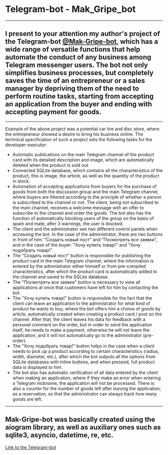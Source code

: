 # __Telegram-bot - Mak_Gripe_bot__
***
## I present to your attention my author's project of the Telegram-bot [@Mak-Gripe-bot](https://t.me/Mak_Gripe_bot), which has a wide range of versatile functions that help automate the conduct of any business among Telegram messenger users. The bot not only simplifies business processes, but completely saves the time of an entrepreneur or a sales manager by depriving them of the need to perform routine tasks, starting from accepting an application from the buyer and ending with accepting payment for goods.
***
Example of the above project was a potential car tire and disc store, where the entrepreneur showed a desire to bring his business online. The technical specification of such a project sets the following tasks for the developer-executor:
- Automatic publications on the main Telegram channel of the product card with its detailed description and image, which are automatically deleted when the product is sold out.
- Connected SQLite database, which contains all the characteristics of the product, this is image, the article, as well as the quantity of the product in stock.
- Automation of accepting applications from buyers for the purchase of goods from both the discussion group and the main Telegram channel, where buyers are filtered according to the principle of whether a person is subscribed to the channel or not. The client, being not subscribed to the main channel, receives a welcome message with an offer to subscribe to the channel and order the goods. The bot also has the function of automatically blocking users of the group on the basis of spam and mate, after 3 warnings, the user is blocked.
- The client and the administrator see two different control panels when accessing the bot. In the case of the administrator, there are two buttons in front of him: "Создать новый пост" and "Посмотреть все заявки", and in the case of the buyer: "Хочу купить товар!" and "Хочу подобрать товар!".
- The "Создать новый пост" button is responsible for publishing the product card in the main Telegram channel, where the information is entered by the administrator either himself or from pre-compiled characteristics, after which the product card is automatically added to the channel and saved to the SQLite database.
- The "Посмотреть все заявки" button is necessary to view all applications at once that customers have left for him by contacting the bot.
- The "Хочу купить товар!" button is responsible for the fact that the client can leave an application to the administrator for what kind of product he wants to buy, where the bot offers him a choice of goods by article, automatically created when creating a product card / post on the channel. After that, the client leaves his data for feedback with a personal comment on the order, but in order to send the application itself, he needs to make a payment, otherwise he will not leave the application, and it will not automatically go to the administrator (pre-order).
- The "Хочу подобрать товар!" button helps in the case when a client needs to pick up a product according to certain characteristics (radius, width, diameter, etc.), after which the bot outputs all the options from SQLite databases with Inline buttons, and when pressed, full product data is displayed to him.
- The bot also has automatic verification of all data entered by the client when making an application, where if they make an error when entering a Telegram nickname, the application will not be processed. There is also a counter for the number of goods left after leaving the application, as a reservation, so that the administrator can always track how many goods are left.
***
## Mak-Gripe-bot was basically created using the aiogram library, as well as auxiliary ones such as sqlite3, asyncio, datetime, re, etc.
[Link to the Telegram-bot](https://t.me/Mak_Gripe_bot)
